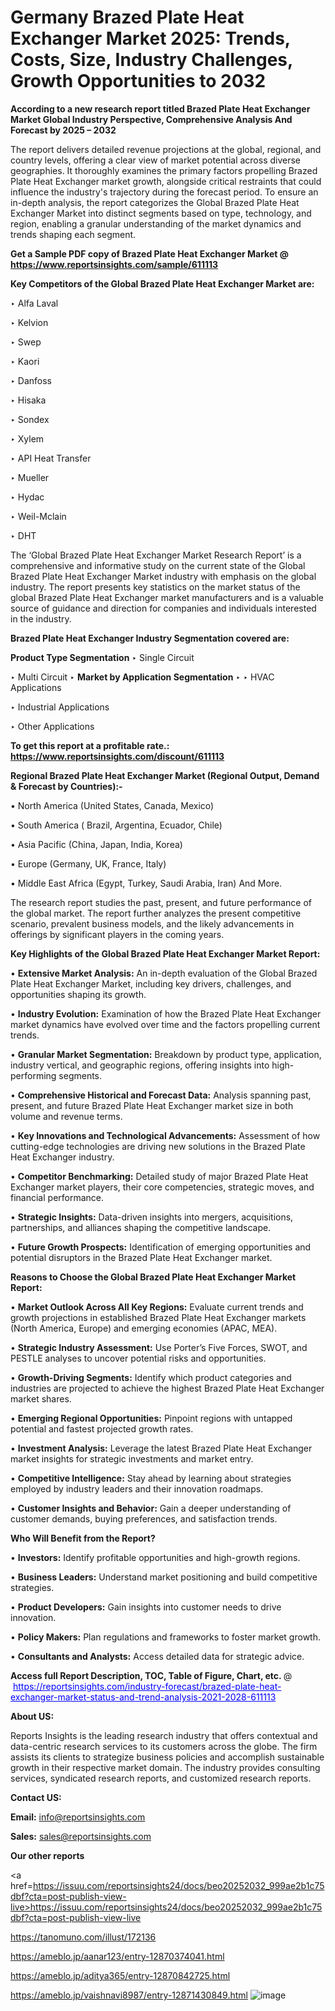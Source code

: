# Germany Brazed Plate Heat Exchanger Market 2025: Trends, Costs, Size, Industry Challenges, Growth Opportunities to 2032

<strong>According to a new research report titled Brazed Plate Heat Exchanger Market Global Industry Perspective, Comprehensive Analysis And Forecast by 2025 – 2032</strong>

The report delivers detailed revenue projections at the global, regional, and country levels, offering a clear view of market potential across diverse geographies. It thoroughly examines the primary factors propelling Brazed Plate Heat Exchanger market growth, alongside critical restraints that could influence the industry's trajectory during the forecast period. To ensure an in-depth analysis, the report categorizes the Global Brazed Plate Heat Exchanger Market into distinct segments based on type, technology, and region, enabling a granular understanding of the market dynamics and trends shaping each segment.

<strong>Get a Sample PDF copy of Brazed Plate Heat Exchanger Market </strong><strong>@<a href=https://www.reportsinsights.com/sample/611113 style=color:#0000ff;> https://www.reportsinsights.com/sample/611113</a></strong></font>

<strong>Key Competitors of the Global Brazed Plate Heat Exchanger Market are:</strong>

‣ Alfa Laval

‣ Kelvion

‣ Swep

‣ Kaori

‣ Danfoss

‣ Hisaka

‣ Sondex

‣ Xylem

‣ API Heat Transfer

‣ Mueller

‣ Hydac

‣ Weil-Mclain

‣ DHT

The ‘Global Brazed Plate Heat Exchanger Market Research Report’ is a comprehensive and informative study on the current state of the Global Brazed Plate Heat Exchanger Market industry with emphasis on the global industry. The report presents key statistics on the market status of the global Brazed Plate Heat Exchanger market manufacturers and is a valuable source of guidance and direction for companies and individuals interested in the industry.

<strong>Brazed Plate Heat Exchanger Industry Segmentation covered are:</strong>

<strong>Product Type Segmentation</strong>
‣
Single Circuit

‣ Multi Circuit
‣ 
<strong>Market by Application Segmentation</strong>
‣
‣  HVAC Applications

‣ Industrial Applications

‣ Other Applications

<strong>To get this report at a profitable rate.: <a href=https://www.reportsinsights.com/discount/611113 style=color:#0000ff;>https://www.reportsinsights.com/discount/611113</a></strong></font>

<strong>Regional Brazed Plate Heat Exchanger Market (Regional Output, Demand &amp; Forecast by Countries):-</strong>

• North America (United States, Canada, Mexico)

• South America ( Brazil, Argentina, Ecuador, Chile)

• Asia Pacific (China, Japan, India, Korea)

• Europe (Germany, UK, France, Italy)

• Middle East Africa (Egypt, Turkey, Saudi Arabia, Iran) And More.

The research report studies the past, present, and future performance of the global market. The report further analyzes the present competitive scenario, prevalent business models, and the likely advancements in offerings by significant players in the coming years.

<strong>Key Highlights of the Global Brazed Plate Heat Exchanger Market Report:</strong>

• <strong>Extensive Market Analysis:</strong> An in-depth evaluation of the Global Brazed Plate Heat Exchanger Market, including key drivers, challenges, and opportunities shaping its growth.

• <strong>Industry Evolution:</strong> Examination of how the Brazed Plate Heat Exchanger market dynamics have evolved over time and the factors propelling current trends.

• <strong>Granular Market Segmentation:</strong> Breakdown by product type, application, industry vertical, and geographic regions, offering insights into high-performing segments.

• <strong>Comprehensive Historical and Forecast Data:</strong> Analysis spanning past, present, and future Brazed Plate Heat Exchanger market size in both volume and revenue terms.

• <strong>Key Innovations and Technological Advancements:</strong> Assessment of how cutting-edge technologies are driving new solutions in the Brazed Plate Heat Exchanger industry.

• <strong>Competitor Benchmarking:</strong> Detailed study of major Brazed Plate Heat Exchanger market players, their core competencies, strategic moves, and financial performance.

• <strong>Strategic Insights:</strong> Data-driven insights into mergers, acquisitions, partnerships, and alliances shaping the competitive landscape.

• <strong>Future Growth Prospects:</strong> Identification of emerging opportunities and potential disruptors in the Brazed Plate Heat Exchanger market.

<strong>Reasons to Choose the Global Brazed Plate Heat Exchanger Market Report:</strong>

• <strong>Market Outlook Across All Key Regions:</strong> Evaluate current trends and growth projections in established Brazed Plate Heat Exchanger markets (North America, Europe) and emerging economies (APAC, MEA).

• <strong>Strategic Industry Assessment:</strong> Use Porter’s Five Forces, SWOT, and PESTLE analyses to uncover potential risks and opportunities.

• <strong>Growth-Driving Segments:</strong> Identify which product categories and industries are projected to achieve the highest Brazed Plate Heat Exchanger market shares.

• <strong>Emerging Regional Opportunities:</strong> Pinpoint regions with untapped potential and fastest projected growth rates.

• <strong>Investment Analysis:</strong> Leverage the latest Brazed Plate Heat Exchanger market insights for strategic investments and market entry.

• <strong>Competitive Intelligence:</strong> Stay ahead by learning about strategies employed by industry leaders and their innovation roadmaps.

• <strong>Customer Insights and Behavior:</strong> Gain a deeper understanding of customer demands, buying preferences, and satisfaction trends.

<strong>Who Will Benefit from the Report?</strong>

• <strong>Investors:</strong> Identify profitable opportunities and high-growth regions.

• <strong>Business Leaders:</strong> Understand market positioning and build competitive strategies.

• <strong>Product Developers:</strong> Gain insights into customer needs to drive innovation.

• <strong>Policy Makers:</strong> Plan regulations and frameworks to foster market growth.

• <strong>Consultants and Analysts:</strong> Access detailed data for strategic advice.
</ul>
<strong>Access full Report Description, TOC, Table of Figure, Chart, etc. </strong>@  <a href=https://reportsinsights.com/industry-forecast/brazed-plate-heat-exchanger-market-status-and-trend-analysis-2021-2028-611113 style=color:#0000ff;>https://reportsinsights.com/industry-forecast/brazed-plate-heat-exchanger-market-status-and-trend-analysis-2021-2028-611113</a></font>

<strong><strong>About US</strong>:</strong>

Reports Insights is the leading research industry that offers contextual and data-centric research services to its customers across the globe. The firm assists its clients to strategize business policies and accomplish sustainable growth in their respective market domain. The industry provides consulting services, syndicated research reports, and customized research reports.

<strong>Contact US:</strong>

<p class=""""><b>Email:</b> <a href=mailto:info@reportsinsights.com>info@reportsinsights.com</a></p>
<p class=""""><b>Sales:</b> <a href=mailto:sales@reportsinsights.com>sales@reportsinsights.com</a></p>

<strong>Our other reports</strong>

<a href=https://issuu.com/reportsinsights24/docs/beo20252032_999ae2b1c75dbf?cta=post-publish-view-live>https://issuu.com/reportsinsights24/docs/beo20252032_999ae2b1c75dbf?cta=post-publish-view-live</a>

<a href=https://tanomuno.com/illust/172136>https://tanomuno.com/illust/172136</a>

<a href=https://ameblo.jp/aanar123/entry-12870374041.html>https://ameblo.jp/aanar123/entry-12870374041.html</a>

<a href=https://ameblo.jp/aditya365/entry-12870842725.html>https://ameblo.jp/aditya365/entry-12870842725.html</a>

<a href=https://ameblo.jp/vaishnavi8987/entry-12871430849.html>https://ameblo.jp/vaishnavi8987/entry-12871430849.html</a>
![image](https://github.com/user-attachments/assets/ce57d900-8b6b-47e2-a88b-fa64289e999b)

